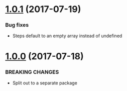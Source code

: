 <a name="1.0.1"></a>
# [1.0.1](https://github.com/isaacplmann/ngx-contextmenu) (2017-07-19)


### Bug fixes

* Steps default to an empty array instead of undefined


<a name="1.0.0"></a>
# [1.0.0](https://github.com/isaacplmann/ngx-contextmenu) (2017-07-18)


### BREAKING CHANGES

* Split out to a separate package


